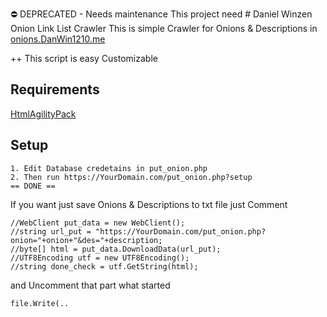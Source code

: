 ⛔️ DEPRECATED - Needs maintenance
This project need # Daniel Winzen Onion Link List Crawler
This is simple Crawler for Onions & Descriptions in [onions.DanWin1210.me](https://onions.danwin1210.me/)

++ This script is easy Customizable

## Requirements
[HtmlAgilityPack](https://www.nuget.org/packages/HtmlAgilityPack/)
## Setup
```
1. Edit Database credetains in put_onion.php
2. Then run https://YourDomain.com/put_onion.php?setup
== DONE ==
```

If you want just save Onions & Descriptions to txt file just Comment
```
//WebClient put_data = new WebClient();
//string url_put = "https://YourDomain.com/put_onion.php?onion="+onion+"&des="+description;
//byte[] html = put_data.DownloadData(url_put);
//UTF8Encoding utf = new UTF8Encoding();
//string done_check = utf.GetString(html);
```
and Uncomment that part what started
``` 
file.Write(..
```
